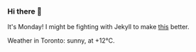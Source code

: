 ### Hi there :wave:

It's Monday! I might be fighting with Jekyll to make [this](https://swissclubto.github.io) better.

Weather in Toronto: sunny, at +12°C.
